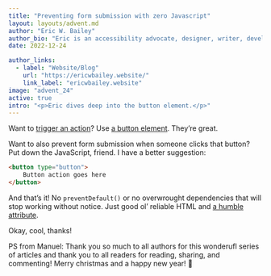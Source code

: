 ```yaml
---
title: "Preventing form submission with zero Javascript"
layout: layouts/advent.md
author: "Eric W. Bailey"
author_bio: "Eric is an accessibility advocate, designer, writer, developer, and speaker."
date: 2022-12-24

author_links:
  - label: "Website/Blog"
    url: "https://ericwbailey.website/"
    link_label: "ericwbailey.website"
image: "advent_24"
active: true
intro: "<p>Eric dives deep into the button element.</p>"
---
```

Want to [trigger an action](https://ashleemboyer.com/blog/should-i-use-a-button-or-a-link)? Use [a button element](https://developer.mozilla.org/en-US/docs/Web/HTML/Element/button). They’re great.

Want to also prevent form submission when someone clicks that button? Put down the JavaScript, friend. I have a better suggestion:

```html
<button type="button">
	Button action goes here
</button>
```

And that’s it! No  `preventDefault()` or no overwrought dependencies that will stop working without notice. Just good ol’ reliable HTML and [a humble attribute](https://developer.mozilla.org/en-US/docs/Web/HTML/Element/button#attr-type).

Okay, cool, thanks!

PS from Manuel: Thank you so much to all authors for this wonderufl series of articles and thank you to all readers for reading, sharing, and commenting! Merry christmas and a happy new year! 🖤